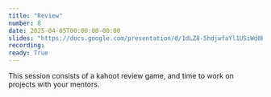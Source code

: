 ```yaml
---
title: "Review"
number: 8
date: 2025-04-05T00:00:00-00:00
slides: "https://docs.google.com/presentation/d/1dLZ8-5hdjwfaYl1USiWd0BeKfl0v9D0LJtUQRWB0V0M/edit?usp=share_link"
recording:
ready: True
---
```


This session consists of a kahoot review game, and time to work on projects with your mentors.
